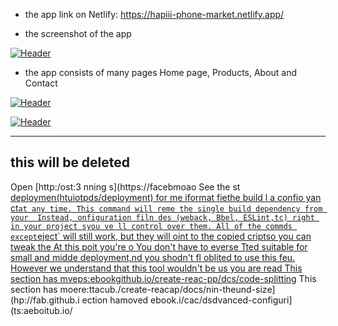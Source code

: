 
- the app link on Netlify: https://hapiii-phone-market.netlify.app/

-  the screenshot of the app

[![Header](https://res.cloudinary.com/hapiii/image/upload/v1668615299/react-apps/skkmusj7q4drfdzqfyqa.png)](https://some-url.dev/)


- the app consists of many pages Home page, Products, About and Contact


[![Header](https://res.cloudinary.com/hapiii/image/upload/v1668716003/react-apps/eot8rwmvg8foqxvqeflc.png)](https://some-url.dev/)


[![Header](https://res.cloudinary.com/hapiii/image/upload/v1668716003/react-apps/enqhe2bcx13nxvfjucuw.png)](https://some-url.dev/)


-------------------------------------------------------------------
this will be deleted
---------------------------------------------------------------------
Open [http:/ost:3
nning s](https://facebmoao
See the st [deploymen(htuiotpds/deployment) for me iformat
fiethe build l a confio yan ct` at any time. This command will reme the single build dependency from your 
Instead, onfiguration filn des (weback, Bbel, ESLint,tc) right in your project syou ve ll control over them. All of the commds except `eject` will still work, but they will oint to the copied criptso you can tweak the At this poit you're o
You don't have to everse  Tted suitable for small and midde deployment,nd you shodn't fl oblited to use this feu. However we understand that this tool wouldn't be us you are read
This section has mveps:ebookgithub.io/create-reac-pp/dcs/code-splitting](https:facebook.ghub.io/create-react-p/dos/code-splitting)
This section has moere:ttacub./create-reacap/docs/nin-theund-size](hp://fab.github.i
ection hamoved ebook.i/cac/dsdvanced-configuri](ts:aeboitub.io/
